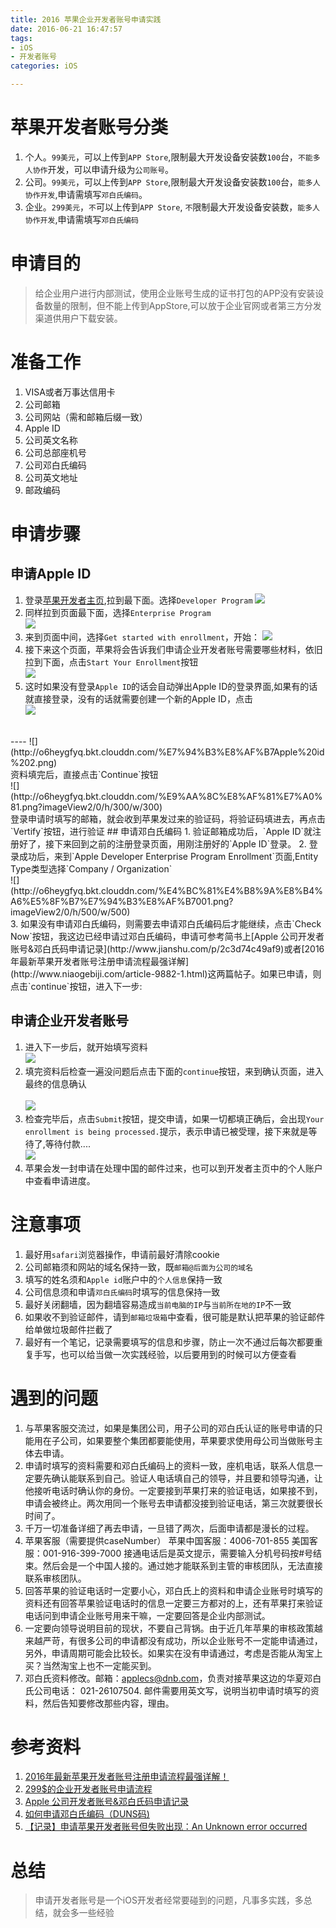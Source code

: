 ```yaml
---
title: 2016 苹果企业开发者账号申请实践
date: 2016-06-21 16:47:57
tags: 
- iOS
- 开发者账号 
categories: iOS

---
```

# 苹果开发者账号分类
1. 个人。`99美元`，可以上传到`APP Store`,限制最大开发设备安装数`100`台，`不能多人协作`开发，可以申请升级为`公司账号`。
2. 公司。`99美元`，可以上传到`APP Store`,限制最大开发设备安装数`100`台，`能多人协作开发`,申请需填写`邓白氏编码`。
3. 企业。`299美元`，`不`可以上传到`APP Store`, `不`限制最大开发设备安装数，`能多人协作开发`,申请需填写`邓白氏编码`<br/>

# 申请目的
> 给企业用户进行内部测试，使用企业账号生成的证书打包的APP没有安装设备数量的限制，但不能上传到AppStore,可以放于企业官网或者第三方分发渠道供用户下载安装。
<!-- more -->
# 准备工作
1. VISA或者万事达信用卡
2. 公司邮箱
3. 公司网站（需和邮箱后缀一致）
4. Apple ID
5. 公司英文名称
6. 公司总部座机号
7. 公司邓白氏编码
8. 公司英文地址
9. 邮政编码

# 申请步骤
## 申请Apple ID
 1. 登录[苹果开发者主页](https://developer.apple.com),拉到最下面。选择`Developer Program`
 ![](http://o6heygfyq.bkt.clouddn.com/%E8%8B%B9%E6%9E%9C%E5%BC%80%E5%8F%91%E8%80%85%E4%B8%BB%E9%A1%B5.png?imageView2/0/h/200) 
 2. 同样拉到页面最下面，选择`Enterprise Program`<br/>
 ![](http://o6heygfyq.bkt.clouddn.com/%E9%80%89%E6%8B%A9Enterprise%20Program.png?imageView2/0/h/200/w/600)
 3. 来到页面中间，选择`Get started with enrollment`，开始：
 ![](http://o6heygfyq.bkt.clouddn.com/getStart.png?imageView2/0/h/200/w/600) 
 4. 接下来这个页面，苹果将会告诉我们申请企业开发者账号需要哪些材料，依旧拉到下面，点击`Start Your Enrollment`按钮<br/>
 ![](http://o6heygfyq.bkt.clouddn.com/start2.png?imageView2/0/h/600/w/600) 
 5. 这时如果没有登录`Apple ID`的话会自动弹出Apple ID的登录界面,如果有的话就直接登录，没有的话就需要创建一个新的Apple ID，点击<br/>
 ![](http://o6heygfyq.bkt.clouddn.com/%E7%94%B3%E8%AF%B7apple%20id.png?imageView2/0/h/200/w/300)
 <br/>
 ----
 ![](http://o6heygfyq.bkt.clouddn.com/%E7%94%B3%E8%AF%B7Apple%20id%202.png)<br/>
 资料填完后，直接点击`Continue`按钮<br/>
 ![](http://o6heygfyq.bkt.clouddn.com/%E9%AA%8C%E8%AF%81%E7%A0%81.png?imageView2/0/h/300/w/300)<br/>
登录申请时填写的邮箱，就会收到苹果发过来的验证码，将验证码填进去，再点击`Vertify`按钮，进行验证
## 申请邓白氏编码
 1. 验证邮箱成功后，`Apple ID`就注册好了，接下来回到之前的注册登录页面，用刚注册好的`Apple ID`登录。
 2. 登录成功后，来到`Apple Developer Enterprise Program Enrollment`页面,Entity Type类型选择`Company / Organization`<br/>
 ![](http://o6heygfyq.bkt.clouddn.com/%E4%BC%81%E4%B8%9A%E8%B4%A6%E5%8F%B7%E7%94%B3%E8%AF%B7001.png?imageView2/0/h/500/w/500)<br/>
 3. 如果没有申请邓白氏编码，则需要去申请邓白氏编码后才能继续，点击`Check Now`按钮，我这边已经申请过邓白氏编码，申请可参考简书上[Apple 公司开发者账号&邓白氏码申请记录](http://www.jianshu.com/p/2c3d74c49af9)或者[2016年最新苹果开发者账号注册申请流程最强详解](http://www.niaogebiji.com/article-9882-1.html)这两篇帖子。如果已申请，则点击`continue`按钮，进入下一步:<br/>
 
## 申请企业开发者账号
 1. 进入下一步后，就开始填写资料<br/>
 ![](http://o6heygfyq.bkt.clouddn.com/%E4%BC%81%E4%B8%9A%E8%B4%A6%E6%88%B7%E7%94%B3%E8%AF%B7002.png)<br/>
 2. 填完资料后检查一遍没问题后点击下面的`continue`按钮，来到确认页面，进入最终的信息确认<br/><br/>
 ![](http://o6heygfyq.bkt.clouddn.com/%E4%BC%81%E4%B8%9A%E8%B4%A6%E6%88%B7%E7%94%B3%E8%AF%B7003.png?imageView2/0/w/700)<br/>
 3. 检查完毕后，点击`Submit`按钮，提交申请，如果一切都填正确后，会出现`Your enrollment is being processed.`提示，表示申请已被受理，接下来就是等待了,等待付款....<br/>
 ![](http://o6heygfyq.bkt.clouddn.com/%E4%BC%81%E4%B8%9A%E8%B4%A6%E6%88%B7%E7%94%B3%E8%AF%B7004.png?imageView2/0/h/300/w/600)<br/>
 4. 苹果会发一封申请在处理中国的邮件过来，也可以到开发者主页中的个人账户中查看申请进度。
 
# 注意事项
1. 最好用`safari`浏览器操作，申请前最好清除cookie
2. 公司邮箱须和网站的域名保持一致，既`邮箱@后面为公司的域名`
3. 填写的姓名须和`Apple id`账户中的`个人信息`保持一致
4. 公司信息须和申请`邓白氏编码`时填写的信息保持一致
5. 最好关闭翻墙，因为翻墙容易造成`当前电脑的IP`与`当前所在地的IP`不一致
6. 如果收不到验证邮件，请到`邮箱垃圾箱`中查看，很可能是默认把苹果的验证邮件给单做垃圾邮件拦截了
7. 最好有一个笔记，记录需要填写的信息和步骤，防止一次不通过后每次都要重复手写，也可以给当做一次实践经验，以后要用到的时候可以方便查看

# 遇到的问题
1. 与苹果客服交流过，如果是集团公司，用子公司的邓白氏认证的账号申请的只能用在子公司，如果要整个集团都要能使用，苹果要求使用母公司当做账号主体去申请。
2. 申请时填写的资料需要和邓白氏编码上的资料一致，座机电话，联系人信息一定要先确认能联系到自己。验证人电话填自己的领导，并且要和领导沟通，让他接听电话时确认你的身份。一定要接到苹果打来的验证电话，如果接不到，申请会被终止。两次用同一个账号去申请都没接到验证电话，第三次就要很长时间了。
3. 千万一切准备详细了再去申请，一旦错了两次，后面申请都是漫长的过程。
4. 苹果客服（需要提供caseNumber）
	苹果中国客服：4006-701-855
	美国客服：001-916-399-7000 
	接通电话后是英文提示，需要输入分机号码按#号结束。然后会是一个中国人接的。通过她才能联系到主管的审核团队，无法直接联系审核团队。
5. 回答苹果的验证电话时一定要小心，邓白氏上的资料和申请企业账号时填写的资料还有回答苹果验证电话时的信息一定要三方都对的上，还有苹果打来验证电话问到申请企业账号用来干嘛，一定要回答是企业内部测试。
6. 一定要向领导说明目前的现状，不要自己背锅。由于近几年苹果的审核政策越来越严苛，有很多公司的申请都没有成功，所以企业账号不一定能申请通过，另外，申请周期可能会比较长。如果实在没有申请通过，考虑是否能从淘宝上买？当然淘宝上也不一定能买到。
7. 邓白氏资料修改。邮箱：applecs@dnb.com，负责对接苹果这边的华夏邓白氏公司电话： 021-26107504.
邮件需要用英文写，说明当初申请时填写的资料，然后告知要修改那些内容，理由。

# 参考资料
1. [2016年最新苹果开发者账号注册申请流程最强详解！](http://www.niaogebiji.com/article-9882-1.html)
2. [299$的企业开发者账号申请流程](http://www.jianshu.com/p/5975bf3d13be)
3. [Apple 公司开发者账号&邓白氏码申请记录](http://www.jianshu.com/p/2c3d74c49af9)
4. [如何申请邓白氏编码（DUNS码)](http://weibo.com/ttarticle/p/show?id=2309403992134360367825)
5. [【记录】申请苹果开发者账号但失败出现：An Unknown error occurred](http://www.crifan.com/apply_apple_developer_programs_but_an_unknown_error_occurred/)

# 总结
>申请开发者账号是一个iOS开发者经常要碰到的问题，凡事多实践，多总结，就会多一些经验